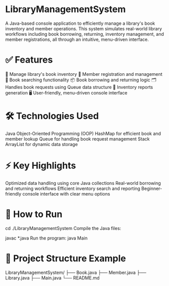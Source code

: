 # LibraryManagementSystem

A Java-based console application to efficiently manage a library's book inventory and member operations. This system simulates real-world library workflows including book borrowing, returning, inventory management, and member registrations, all through an intuitive, menu-driven interface.

# ✅ Features

📖 Manage library's book inventory
👥 Member registration and management
🔎 Book searching functionality
📦 Book borrowing and returning logic
🗂️ Handles book requests using Queue data structure
📝 Inventory reports generation
🖥️ User-friendly, menu-driven console interface

# 🛠 Technologies Used
Java
Object-Oriented Programming (OOP)
HashMap for efficient book and member lookup
Queue for handling book request management
Stack
ArrayList for dynamic data storage

# ⚡ Key Highlights

Optimized data handling using core Java collections
Real-world borrowing and returning workflows
Efficient inventory search and reporting
Beginner-friendly console interface with clear menu options

# 🚀 How to Run

cd ./LibraryManagementSystem
Compile the Java files:

javac *.java
Run the program:
java Main

# 📂 Project Structure Example

LibraryManagementSystem/
├── Book.java
├── Member.java
├── Library.java
├── Main.java
└── README.md
